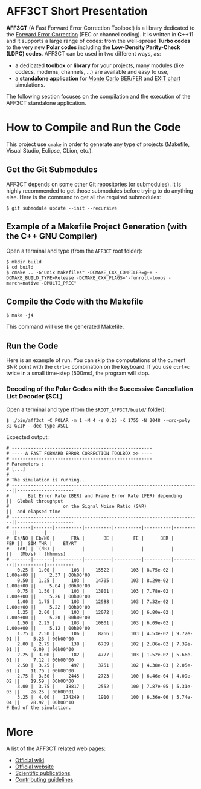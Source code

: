 # AFF3CT Short Presentation

**AFF3CT** (A Fast Forward Error Correction Toolbox!) is a library dedicated to the [Forward Error Correction](https://en.wikipedia.org/wiki/Forward_error_correction) (FEC or channel coding).
It is written in **C++11** and it supports a large range of codes: from the well-spread **Turbo codes** to the very new **Polar codes** including the **Low-Density Parity-Check (LDPC) codes**.
AFF3CT can be used in two different ways, as:
- a dedicated **toolbox** or **library** for your projects, many modules (like codecs, modems, channels, ...) are available and easy to use,
- a **standalone application** for [Monte Carlo](https://en.wikipedia.org/wiki/Monte_Carlo_method) [BER/FER](https://en.wikipedia.org/wiki/Bit_error_rate) and [EXIT chart](https://en.wikipedia.org/wiki/EXIT_chart) simulations.

The following section focuses on the compilation and the execution of the AFF3CT standalone application.

# How to Compile and Run the Code

This project use `cmake` in order to generate any type of projects (Makefile, Visual Studio, Eclipse, CLion, etc.).

## Get the Git Submodules

AFF3CT depends on some other Git repositories (or submodules). It is highly recommended to get those submodules before trying to do anything else. Here is the command to get all the required submodules:

    $ git submodule update --init --recursive

## Example of a Makefile Project Generation (with the C++ GNU Compiler)

Open a terminal and type (from the `AFF3CT` root folder):

    $ mkdir build
    $ cd build
    $ cmake .. -G"Unix Makefiles" -DCMAKE_CXX_COMPILER=g++ -DCMAKE_BUILD_TYPE=Release -DCMAKE_CXX_FLAGS="-funroll-loops -march=native -DMULTI_PREC"

## Compile the Code with the Makefile

    $ make -j4

This command will use the generated Makefile.

## Run the Code
Here is an example of run. You can skip the computations of the current SNR point with the `ctrl+c` combination on the keyboard.
If you use `ctrl+c` twice in a small time-step (500ms), the program will stop.

### Decoding of the Polar Codes with the Successive Cancellation List Decoder (SCL)

Open a terminal and type (from the `$ROOT_AFF3CT/build/` folder):

    $ ./bin/aff3ct -C POLAR -m 1 -M 4 -s 0.25 -K 1755 -N 2048 --crc-poly 32-GZIP --dec-type ASCL

Expected output:

    # ----------------------------------------------------
    # ---- A FAST FORWARD ERROR CORRECTION TOOLBOX >> ----
    # ----------------------------------------------------
    # Parameters :
    # [...]
    #
    # The simulation is running...
    # ----------------------------------------------------------------------||---------------------
    #       Bit Error Rate (BER) and Frame Error Rate (FER) depending       ||  Global throughput
    #                    on the Signal Noise Ratio (SNR)                    ||  and elapsed time
    # ----------------------------------------------------------------------||---------------------
    # -------|-------|----------|----------|----------|----------|----------||----------|----------
    #  Es/N0 | Eb/N0 |      FRA |       BE |       FE |      BER |      FER ||  SIM_THR |    ET/RT
    #   (dB) |  (dB) |          |          |          |          |          ||   (Mb/s) | (hhmmss)
    # -------|-------|----------|----------|----------|----------|----------||----------|----------
        0.25 |  1.00 |      103 |    15522 |      103 | 8.75e-02 | 1.00e+00 ||     2.37 | 00h00'00
        0.50 |  1.25 |      103 |    14705 |      103 | 8.29e-02 | 1.00e+00 ||     5.04 | 00h00'00
        0.75 |  1.50 |      103 |    13801 |      103 | 7.78e-02 | 1.00e+00 ||     5.26 | 00h00'00
        1.00 |  1.75 |      103 |    12988 |      103 | 7.32e-02 | 1.00e+00 ||     5.22 | 00h00'00
        1.25 |  2.00 |      103 |    12072 |      103 | 6.80e-02 | 1.00e+00 ||     5.20 | 00h00'00
        1.50 |  2.25 |      103 |    10801 |      103 | 6.09e-02 | 1.00e+00 ||     5.12 | 00h00'00
        1.75 |  2.50 |      106 |     8266 |      103 | 4.53e-02 | 9.72e-01 ||     5.23 | 00h00'00
        2.00 |  2.75 |      138 |     6789 |      102 | 2.86e-02 | 7.39e-01 ||     6.09 | 00h00'00
        2.25 |  3.00 |      182 |     4777 |      103 | 1.52e-02 | 5.66e-01 ||     7.12 | 00h00'00
        2.50 |  3.25 |      497 |     3751 |      102 | 4.38e-03 | 2.05e-01 ||    11.76 | 00h00'00
        2.75 |  3.50 |     2445 |     2723 |      100 | 6.46e-04 | 4.09e-02 ||    19.59 | 00h00'00
        3.00 |  3.75 |    18817 |     2552 |      100 | 7.87e-05 | 5.31e-03 ||    26.25 | 00h00'01
        3.25 |  4.00 |   174249 |     1910 |      100 | 6.36e-06 | 5.74e-04 ||    28.97 | 00h00'10
    # End of the simulation.

# More

A list of the AFF3CT related web pages:
- [Official wiki](https://github.com/aff3ct/aff3ct/wiki)
- [Official website](https://aff3ct.github.io/)
- [Scientific publications](https://aff3ct.github.io/publications.html)
- [Contributing guidelines](https://github.com/aff3ct/aff3ct/blob/master/CONTRIBUTING.md)